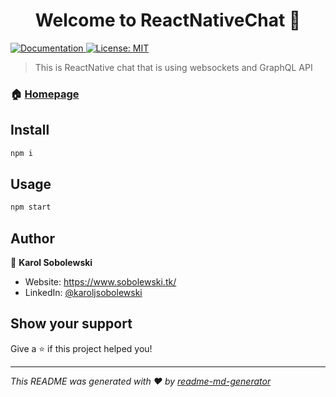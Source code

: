 <h1 align="center">Welcome to ReactNativeChat 👋</h1>
<p>
  <a href="npm start" target="_blank">
    <img alt="Documentation" src="https://img.shields.io/badge/documentation-yes-brightgreen.svg" />
  </a>
  <a href="#" target="_blank">
    <img alt="License: MIT" src="https://img.shields.io/badge/License-MIT-yellow.svg" />
  </a>
</p>

> This is ReactNative chat that is using websockets and GraphQL API
### 🏠 [Homepage](https://expo.io/@carolus92/projects/ReactNativeChat)

## Install

```sh
npm i
```

## Usage

```sh
npm start
```

## Author

👤 **Karol Sobolewski**

* Website: https://www.sobolewski.tk/
* LinkedIn: [@karoljsobolewski](https://linkedin.com/in/karoljsobolewski)

## Show your support

Give a ⭐️ if this project helped you!

***
_This README was generated with ❤️ by [readme-md-generator](https://github.com/kefranabg/readme-md-generator)_
